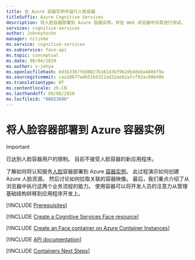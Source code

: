 ```yaml
---
title: 在 Azure 容器实例中运行人脸容器
titleSuffix: Azure Cognitive Services
description: 将人脸容器部署到 Azure 容器实例，并在 Web 浏览器中对其进行测试。
services: cognitive-services
author: Johnnytechn
manager: nitinme
ms.service: cognitive-services
ms.subservice: face-api
ms.topic: conceptual
ms.date: 08/04/2020
ms.author: v-johya
ms.openlocfilehash: 6d3b33b7fdd0827b161d3bf962dbdde8a4886f9a
ms.sourcegitcommit: caa18677adb51b5321ad32ae62afcf92ac00b40b
ms.translationtype: HT
ms.contentlocale: zh-CN
ms.lasthandoff: 08/08/2020
ms.locfileid: "88023696"
---
```

# <a name="deploy-the-face-container-to-azure-container-instances"></a>将人脸容器部署到 Azure 容器实例

> [!IMPORTANT]
> 已达到人脸容器用户的限制。 目前不接受人脸容器的新应用程序。

了解如何将认知服务[人脸](../face-how-to-install-containers.md)容器部署到 Azure [容器实例](/container-instances/)。 此过程演示如何创建 Azure 人脸资源。 然后讨论如何拉取关联的容器映像。 最后，我们重点介绍了从浏览器中执行这两个业务流程的能力。 使用容器可以将开发人员的注意力从管理基础结构转移到应用程序开发上。

[!INCLUDE [Prerequisites](../../containers/includes/container-preview-prerequisites.md)]

[!INCLUDE [Create a Cognitive Services Face resource](../includes/create-face-resource.md)]

[!INCLUDE [Create an Face container on Azure Container Instances](../../containers/includes/create-container-instances-resource-from-azure-cli.md)]

[!INCLUDE [API documentation](../../../../includes/cognitive-services-containers-api-documentation.md)]

[!INCLUDE [Containers Next Steps](../../containers/includes/containers-next-steps.md)]

